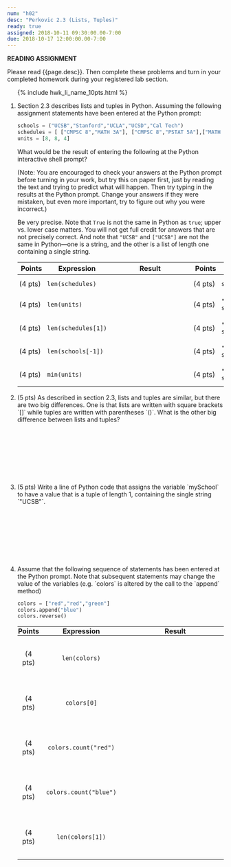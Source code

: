 ```yaml
---
num: "h02"
desc: "Perkovic 2.3 (Lists, Tuples)"
ready: true 
assigned: 2018-10-11 09:30:00.00-7:00
due: 2018-10-17 12:00:00.00-7:00
---
```


<b>READING ASSIGNMENT</b>

Please read {{page.desc}}.  Then complete these problems and turn in your completed homework during your registered lab section.

<ol>

{% include hwk_li_name_10pts.html %}

<li markdown="1">

Section 2.3 describes lists and tuples in Python.  Assuming the following assignment statements have been entered at the Python prompt:

```python
schools = ("UCSB","Stanford","UCLA","UCSD","Cal Tech")
schedules = [ ["CMPSC 8","MATH 3A"], ["CMPSC 8","PSTAT 5A"],["MATH 3B"] ]
units = [8, 8, 4]
```

What would be the result of entering the following at
the Python interactive shell prompt?

(Note: You are encouraged to check your answers at the Python prompt
before turning in your work, but try this on paper first, just by
reading the text and trying to predict what will happen.  Then try
typing in the results at the Python prompt.  Change your answers if
they were mistaken, but even more important, try to figure out why you
were incorrect.)

Be very precise.  Note that `True` is not the same in Python as `true`; upper
vs. lower case matters.  You will not get full credit for answers that are not
precisely correct.  And note that `"UCSB"` and `["UCSB"]` are not the same in Python&mdash;one is a string, and the other is a list of length one containing a single string.

<style>
div.bigger table * td { padding: 0.7em 3pt 0.7em 3pt; }
span.wide { padding: 0pt 4em 0pt 4em; }
</style>

<div class="bigger" markdown="1">

| Points  | Expression  | <span class="wide">Result</span> | Points  | Expression  | <span class="wide">Result</span> |
|---------|-------------|--------|---------|-------------|--------|
| (4 pts) | `len(schedules)` |        | (4 pts) | `sum(units)`     |        |
| (4 pts) | `len(units)`    |        | (4 pts) | `"CMPSC 8" in schedules[0]`|        |
| (4 pts) | `len(schedules[1])`    |        | (4 pts) | `"UCSD" in schools` |        |
| (4 pts) | `len(schools[-1])`    |        | (4 pts) | `"U" in schools[1]`  |        |
| (4 pts) | `min(units)`    |        | (4 pts) | `"MATH 3A" in schedules`    |        |

</div>
<div class="pagebreak"></div>
</li>


<li style="margin-bottom:10em;" markdown="1">
(5 pts) As described in section 2.3, lists and tuples are similar, but there are two big differences.  One is that lists are written with square brackets `[]` while tuples are written with parentheses `()`.  What is the other big difference between lists and tuples?


</li>

<li style="margin-bottom:10em;" markdown="1">
(5 pts) Write a line of Python code that assigns the variable `mySchool` to have a value that is a tuple of length 1, containing the single string `"UCSB"`.


</li>



<li markdown="1"> Assume that the following sequence of statements has been
entered at the Python prompt.  Note that subsequent statements may
change the value of the variables (e.g. `colors` is altered by the
call to the `append` method)

```python
colors = ["red","red","green"]
colors.append("blue")
colors.reverse()
```

<style>
div.evenbigger table * td { padding: 2em 1pt 2em 1pt; text-align: center; }
div.evenbigger table * th { padding: 0em 1pt 0em 1pt; margin: 0 0 0 0;
  text-align:center;}
div.evenbigger table * td code { padding: 0pt 1em 0pt 1em; }
span.wider { padding: 0pt 6em 0pt 6em; }
</style>


<div class="evenbigger" markdown="1">

| Points  | Expression  | <span class="wider">Result</span> | Points  | Expression  | <span class="wider">Result</span> |
|---------|-------------|--------|---------|-------------|--------|
| (4 pts) | `len(colors)` |        | (4 pts) | `colors[-1][-1]`     |        |
| (4 pts) | `colors[0]`    |        | (4 pts) | `colors[2][0]` |        |
| (4 pts) | `colors.count("red")`    |        | (4 pts) | `"blue" not in colors`  |        |
| (4 pts) | `colors.count("blue")`    |        | (4 pts) | `colors.count(colors[-1])` |        |
| (4 pts) | `len(colors[1])`    |        | (4 pts) | `"e" in colors[0]`    |        |

</div>


</li>

</ol>

